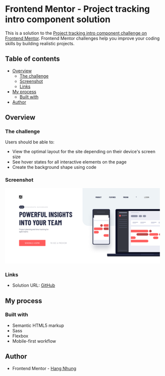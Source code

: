 # Frontend Mentor - Project tracking intro component solution

This is a solution to the [Project tracking intro component challenge on Frontend Mentor](https://www.frontendmentor.io/challenges/project-tracking-intro-component-5d289097500fcb331a67d80e). Frontend Mentor challenges help you improve your coding skills by building realistic projects.

## Table of contents

- [Overview](#overview)
  - [The challenge](#the-challenge)
  - [Screenshot](#screenshot)
  - [Links](#links)
- [My process](#my-process)
  - [Built with](#built-with)
- [Author](#author)

## Overview

### The challenge

Users should be able to:

- View the optimal layout for the site depending on their device's screen size
- See hover states for all interactive elements on the page
- Create the background shape using code

### Screenshot

![project-tracking-into-component](./design/screenshot.jpg)

### Links

- Solution URL: [GitHub](https://github.com/HangNhung/project-tracking)

## My process

### Built with

- Semantic HTML5 markup
- Sass
- Flexbox
- Mobile-first workflow

## Author

- Frontend Mentor - [Hang Nhung](https://www.frontendmentor.io/profile/HangNhung)
